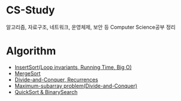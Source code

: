 # CS-Study
알고리즘, 자료구조, 네트워크, 운영체제, 보안 등 Computer Science공부 정리 

# Algorithm
- [InsertSort(Loop invariants, Running Time, Big O)](https://github.com/RyuJungSik/CS-Study/blob/main/Algorithm/InsertSort(Loop%20invariants%2C%20Running%20Time%2C%20Big%20O).md)
- [MergeSort](https://github.com/RyuJungSik/CS-Study/blob/main/Algorithm/MergeSort.md)
- [Divide-and-Conquer, Recurrences](https://github.com/RyuJungSik/CS-Study/blob/main/Algorithm/Divide-and-Conquer%2C%20Recurrences.md)
- [Maximum-subarray problem(Divide-and-Conquer)](https://github.com/RyuJungSik/CS-Study/blob/main/Algorithm/Maximum-subarray%20problem(Divide-and-Conquer).md)
- [QuickSort & BinarySearch](https://github.com/RyuJungSik/CS-Study/blob/main/Algorithm/QuickSort%26BinarySearch.md)
